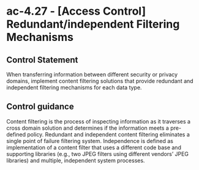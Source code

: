 # ac-4.27 - \[Access Control\] Redundant/independent Filtering Mechanisms

## Control Statement

When transferring information between different security or privacy domains, implement content filtering solutions that provide redundant and independent filtering mechanisms for each data type.

## Control guidance

Content filtering is the process of inspecting information as it traverses a cross domain solution and determines if the information meets a pre-defined policy. Redundant and independent content filtering eliminates a single point of failure filtering system. Independence is defined as implementation of a content filter that uses a different code base and supporting libraries (e.g., two JPEG filters using different vendors’ JPEG libraries) and multiple, independent system processes.
